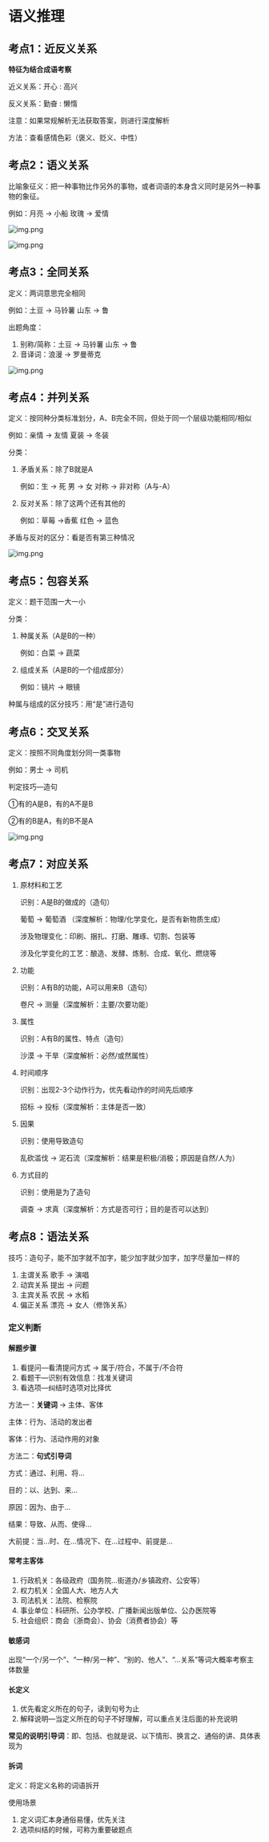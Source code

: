 # 语义推理

## 考点1：近反义关系

**特征为结合成语考察**

近义关系：开心 :  高兴

反义关系：勤奋 : 懒惰

注意：如果常规解析无法获取答案，则进行深度解析

方法：查看感情色彩（褒义、贬义、中性）

## 考点2：语义关系

比喻象征义：把一种事物比作另外的事物，或者词语的本身含义同时是另外一种事物的象征。

例如：月亮 -> 小船 玫瑰 -> 爱情

![img.png](images/01993871709d76c39bfbd4f34e6139be.png)

![img.png](images/01993871709d76c39bfbdac3837ca6e1.png)

## 考点3：全同关系

定义：两词意思完全相同

例如：土豆 -> 马铃薯 山东 -> 鲁

出题角度：

1. 别称/简称：土豆 -> 马铃薯 山东 -> 鲁
2. 音译词：浪漫 -> 罗曼蒂克

![img.png](images/01993871709d76c39bfbdf7701765015.png)

## 考点4：并列关系

定义：按同种分类标准划分，A、B完全不同，但处于同一个层级功能相同/相似

例如：亲情 -> 友情 夏装 -> 冬装

分类：

1. 矛盾关系：除了B就是A

   例如：生 -> 死 男 -> 女 对称 -> 非对称（A与-A）

2. 反对关系：除了这两个还有其他的

   例如：草莓 ->香蕉 红色 -> 蓝色

矛盾与反对的区分：看是否有第三种情况

![img.png](images/01993871709d76c39bfbe26f3fb790d4.png)

## 考点5：包容关系

定义：题干范围一大一小

分类：

1. 种属关系（A是B的一种）

   例如：白菜 -> 蔬菜

2. 组成关系（A是B的一个组成部分）

   例如：镜片 -> 眼镜

种属与组成的区分技巧：用“是”进行造句

## 考点6：交叉关系

定义：按照不同角度划分同一类事物

例如：男士 -> 司机

判定技巧—造句

①有的A是B，有的A不是B

②有的B是A，有的B不是A

![img.png](images/01993871709d76c39bfbe6e797e8780c.png)

## 考点7：对应关系

1. 原材料和工艺

   识别：A是B的做成的（造句）

   葡萄 -> 葡萄酒 （深度解析：物理/化学变化，是否有新物质生成）
    
   涉及物理变化：印刷、捆扎、打磨、雕琢、切割、包装等

   涉及化学变化的工艺：酿造、发酵、炼制、合成、氧化、燃烧等

2. 功能

   识别：A有B的功能，A可以用来B（造句）

   卷尺 -> 测量（深度解析：主要/次要功能）

3. 属性

   识别：A有B的属性、特点（造句）

   沙漠 -> 干旱（深度解析：必然/或然属性）

4. 时间顺序

   识别：出现2-3个动作行为，优先看动作的时间先后顺序

   招标 -> 投标（深度解析：主体是否一致）

5. 因果

   识别：使用导致造句

   乱砍滥伐 -> 泥石流（深度解析：结果是积极/消极；原因是自然/人为）

6. 方式目的

   识别：使用是为了造句

   调查 -> 求真（深度解析：方式是否可行；目的是否可以达到）

## 考点8：语法关系

技巧：造句子，能不加字就不加字，能少加字就少加字，加字尽量加一样的

1. 主谓关系 歌手 -> 演唱
2. 动宾关系 提出 -> 问题
3. 主宾关系 农民 -> 水稻
4. 偏正关系 漂亮 -> 女人（修饰关系）

### 定义判断

#### 解题步骤

1. 看提问—看清提问方式 -> 属于/符合，不属于/不合符
2. 看题干—识别有效信息：找准关键词
3. 看选项—纠结时选项对比择优

方法一：**关键词** -> 主体、客体

主体：行为、活动的发出者

客体：行为、活动作用的对象

方法二：**句式引导词**

方式：通过、利用、将…

目的：以、达到、来…

原因：因为、由于…

结果：导致、从而、使得…

大前提：当…时、在…情况下、在…过程中、前提是…

#### 常考主客体

1. 行政机关：各级政府（国务院…街道办/乡镇政府、公安等）
2. 权力机关：全国人大、地方人大
3. 司法机关：法院、检察院
4. 事业单位：科研所、公办学校、广播新闻出版单位、公办医院等
5. 社会组织：商会（浙商会）、协会（消费者协会）等

#### 敏感词

出现“一个/另一个”、“一种/另一种”、“别的、他人”、“…关系”等词大概率考察主体数量

#### 长定义

1. 优先看定义所在的句子，读到句号为止
2. 解释说明—当定义所在的句子不好理解，可以重点关注后面的补充说明

**常见的说明引导词**：即、包括、也就是说、以下情形、换言之、通俗的讲、具体表现为

#### 拆词

定义：将定义名称的词语拆开

使用场景

1. 定义词汇本身通俗易懂，优先关注
2. 选项纠结的时候，可称为重要破题点